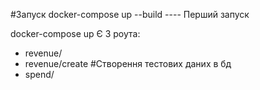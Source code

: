 #Запуск
docker-compose up --build ---- Перший запуск

docker-compose up
Є 3 роута:
- revenue/
- revenue/create #Створення тестових даних в бд
- spend/


